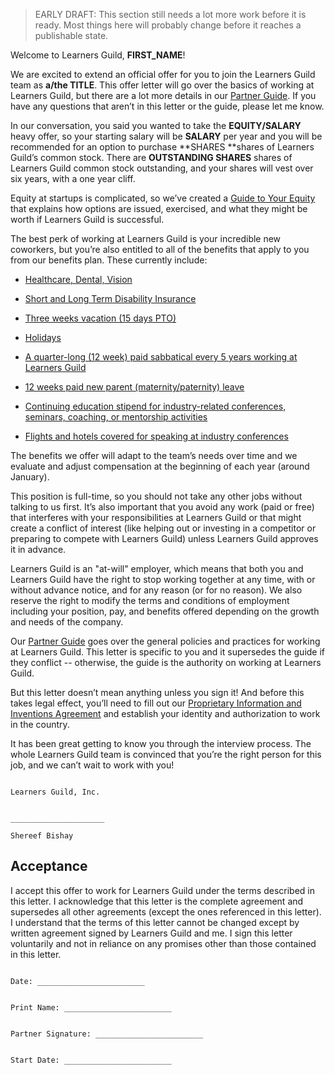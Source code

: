 > EARLY DRAFT: This section still needs a lot more work before it is ready. Most things here will probably change before it reaches a publishable state.

Welcome to Learners Guild, **FIRST_NAME**!

We are excited to extend an official offer for you to join the Learners Guild team as **a/the TITLE**. This offer letter will go over the basics of working at Learners Guild, but there are a lot more details in our [Partner Guide](https://github.com/LearnersGuild/guide). If you have any questions that aren’t in this letter or the guide, please let me know.

In our conversation, you said you wanted to take the **EQUITY/SALARY** heavy offer, so your starting salary will be **SALARY** per year and you will be recommended for an option to purchase **SHARES **shares of Learners Guild’s common stock. There are **OUTSTANDING SHARES** shares of Learners Guild common stock outstanding, and your shares will vest over six years, with a one year cliff.

Equity at startups is complicated, so we’ve created a [Guide to Your Equity](https://github.com/LearnersGuild/guide/blob/master/Hiring%20Documents/Guide%20to%20Your%20Equity.md) that explains how options are issued, exercised, and what they might be worth if Learners Guild is successful.

The best perk of working at Learners Guild is your incredible new coworkers, but you’re also entitled to all of the benefits that apply to you from our benefits plan. These currently include:

* [Healthcare, Dental, Vision](https://github.com/LearnersGuild/guide/blob/master/Benefits%20and%20Perks/Healthcare%20and%20Disability%20Insurance.md)

* [Short and Long Term Disability Insurance](https://github.com/LearnersGuild/guide/blob/master/Benefits%20and%20Perks/Healthcare%20and%20Disability%20Insurance.md)

* [Three weeks vacation (15 days PTO)](https://github.com/LearnersGuild/guide/blob/master/Benefits%20and%20Perks/Vacation%20and%20Sick%20Leave.md)

* [Holidays](https://github.com/LearnersGuild/guide/blob/master/Benefits%20and%20Perks/Holiday%20List.md)

* [A quarter-long (12 week) paid sabbatical every 5 years working at Learners Guild](https://github.com/LearnersGuild/guide/blob/master/Benefits%20and%20Perks/Sabbatical.md)

* [12 weeks paid new parent (maternity/paternity) leave](https://github.com/LearnersGuild/guide/blob/master/Benefits%20and%20Perks/New%20Parent%20Leave.md)

* [Continuing education stipend for industry-related conferences, seminars, coaching, or mentorship activities](https://github.com/LearnersGuild/guide/blob/master/Benefits%20and%20Perks/Continuing%20Education.md)

* [Flights and hotels covered for speaking at industry conferences](https://github.com/LearnersGuild/guide/blob/master/Benefits%20and%20Perks/Continuing%20Education.md)

The benefits we offer will adapt to the team’s needs over time and we evaluate and adjust compensation at the beginning of each year (around January).

This position is full-time, so you should not take any other jobs without talking to us first. It’s also important that you avoid any work (paid or free) that interferes with your responsibilities at Learners Guild or that might create a conflict of interest (like helping out or investing in a competitor or preparing to compete with Learners Guild) unless Learners Guild approves it in advance.

Learners Guild is an "at-will" employer, which means that both you and Learners Guild have the right to stop working together at any time, with or without advance notice, and for any reason (or for no reason). We also reserve the right to modify the terms and conditions of employment including your position, pay, and benefits offered depending on the growth and needs of the company.

Our [Partner Guide](https://github.com/LearnersGuild/guide) goes over the general policies and practices for working at Learners Guild. This letter is specific to you and it supersedes the guide if they conflict -- otherwise, the guide is the authority on working at Learners Guild.

But this letter doesn’t mean anything unless you sign it! And before this takes legal effect, you’ll need to fill out our [Proprietary Information and Inventions Agreement](https://github.com/LearnersGuild/guide/blob/master/Hiring%20Documents/Partner%20Proprietary%20Information%20and%20Inventions%20Assignment%20Agreement%20(NDA).doc.md) and establish your identity and authorization to work in the country.

It has been great getting to know you through the interview process. The whole Learners Guild team is convinced that you’re the right person for this job, and we can’t wait to work with you!
```

Learners Guild, Inc.


_____________________

Shereef Bishay
```

## Acceptance

I accept this offer to work for Learners Guild under the terms described in this letter. I acknowledge that this letter is the complete agreement and supersedes all other agreements (except the ones referenced in this letter). I understand that the terms of this letter cannot be changed except by written agreement signed by Learners Guild and me. I sign this letter voluntarily and not in reliance on any promises other than those contained in this letter.

```

Date: ________________________


Print Name: ________________________


Partner Signature: ________________________


Start Date: ________________________

```
